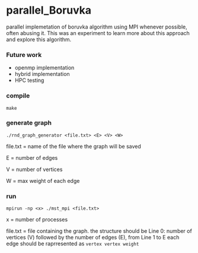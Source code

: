 # parallel_Boruvka

parallel implemetation of boruvka algorithm using MPI whenever possible, often abusing it. This was an experiment to learn more about this approach and explore this algorithm.

### Future work

- openmp implementation
- hybrid implementation
- HPC testing

### compile

`make`

### generate graph

`./rnd_graph_generator <file.txt> <E> <V> <W>`

file.txt = name of the file where the graph will be saved

E = number of edges

V = number of vertices

W = max weight of each edge

### run

`mpirun -np <x> ./mst_mpi <file.txt>`

x = number of processes

file.txt = file containing the graph.
the structure should be Line 0: number of vertices (V) followed by the number of edges (E), from Line 1 to E each edge should be raprresented as `vertex vertex weight`
